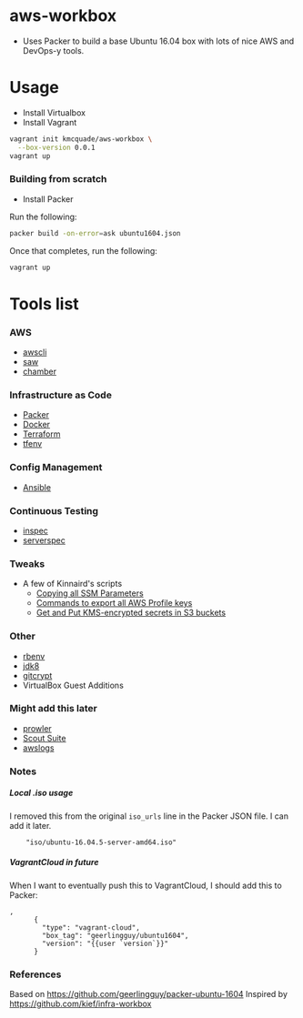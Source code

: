 # aws-workbox

* Uses Packer to build a base Ubuntu 16.04 box with lots of nice AWS and DevOps-y tools.

# Usage

* Install Virtualbox
* Install Vagrant

```bash
vagrant init kmcquade/aws-workbox \
  --box-version 0.0.1
vagrant up
```

### Building from scratch

* Install Packer

Run the following:

```bash
packer build -on-error=ask ubuntu1604.json
```

Once that completes, run the following:

```bash
vagrant up
```

# Tools list

### AWS
* [awscli](https://github.com/aws/aws-cli)
* [saw](https://github.com/TylerBrock/saw)
* [chamber](https://github.com/segmentio/chamber)

### Infrastructure as Code
* [Packer](https://www.packer.io/)
* [Docker](https://docs.docker.com/get-started/)
* [Terraform](https://www.terraform.io/)
* [tfenv](https://github.com/tfutils/tfenv)

### Config Management
* [Ansible](https://docs.ansible.com/ansible/latest/index.html)

### Continuous Testing
* [inspec](https://www.inspec.io/)
* [serverspec](https://stelligent.com/2016/08/17/introduction-to-serverspec-what-is-serverspec-and-how-do-we-use-it-at-stelligent-part1/)

### Tweaks
* A few of Kinnaird's scripts
  * [Copying all SSM Parameters](https://gist.github.com/kmcquade/028fc845b30a4c2fd56603b103b0c142)
  * [Commands to export all AWS Profile keys](https://gist.github.com/kmcquade/d7d05513dbcc27bb1d9bb74d038a07d0)
  * [Get and Put KMS-encrypted secrets in S3 buckets](https://gist.github.com/kmcquade/91b6cc3cb143977bf4eea6ab234a1cdf)

### Other
* [rbenv](https://github.com/rbenv/rbenv)
* [jdk8](https://launchpad.net/~webupd8team/+archive/ubuntu/java)
* [gitcrypt](https://github.com/AGWA/git-crypt)
* VirtualBox Guest Additions


### Might add this later
* [prowler](https://github.com/toniblyx/prowler)
* [Scout Suite](https://github.com/nccgroup/ScoutSuite)
* [awslogs](https://github.com/jorgebastida/awslogs)

### Notes

##### Local .iso usage
I removed this from the original `iso_urls` line in the Packer JSON file. I can add it later.

        "iso/ubuntu-16.04.5-server-amd64.iso"


##### VagrantCloud in future

When I want to eventually push this to VagrantCloud, I should add this to Packer:

```
,
      {
        "type": "vagrant-cloud",
        "box_tag": "geerlingguy/ubuntu1604",
        "version": "{{user `version`}}"
      }
```

### References

Based on https://github.com/geerlingguy/packer-ubuntu-1604
Inspired by https://github.com/kief/infra-workbox